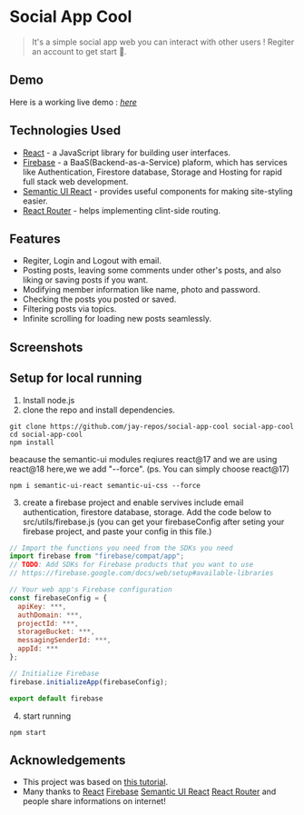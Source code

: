 # Social App Cool
> It's a simple social app web you can interact with other users !
> Regiter an account to get start 🐶.


## Demo
Here is a working live demo :  [_here_](https://social-app-cool.web.app)

## Technologies Used
- [React](https://zh-hant.reactjs.org/) - a JavaScript library for building user interfaces.
- [Firebase](https://firebase.google.com/) - a BaaS(Backend-as-a-Service) plaform, which has services like Authentication, Firestore database, Storage and Hosting for rapid full stack web development.
- [Semantic UI React](https://react.semantic-ui.com/) - provides useful components for making site-styling easier.
- [React Router](https://reactrouter.com/) - helps implementing clint-side routing.

## Features
- Regiter, Login and Logout with email.
- Posting posts, leaving some comments under other's posts, and also liking or saving posts if you want. 
- Modifying member information like name, photo and password.
- Checking the posts you posted or saved.
- Filtering posts via topics.
- Infinite scrolling for loading new posts seamlessly.

## Screenshots

## Setup for local running
1. Install node.js
2. clone the repo and install dependencies.
```
git clone https://github.com/jay-repos/social-app-cool social-app-cool
cd social-app-cool
npm install
```
beacause the semantic-ui modules reqiures react@17 and we are using react@18 here,we we add "--force".
(ps. You can simply choose react@17)
```
npm i semantic-ui-react semantic-ui-css --force
```
3. create a firebase project and enable servives include email authentication, firestore database, storage.
Add the code below to src/utils/firebase.js
(you can get your firebaseConfig after seting your firebase project,
and paste your config in this file.)
```javascript
// Import the functions you need from the SDKs you need
import firebase from "firebase/compat/app";
// TODO: Add SDKs for Firebase products that you want to use
// https://firebase.google.com/docs/web/setup#available-libraries

// Your web app's Firebase configuration
const firebaseConfig = {
  apiKey: ***,
  authDomain: ***,
  projectId: ***,
  storageBucket: ***,
  messagingSenderId: ***,
  appId: ***
};

// Initialize Firebase
firebase.initializeApp(firebaseConfig);

export default firebase
```
4. start running
```
npm start
```

## Acknowledgements
- This project was based on [this tutorial](https://www.youtube.com/watch?v=EwvFcFpZWio&list=PLddLA9QpG2T2__tPfi6nwaL8Rf_wWQaz7).
- Many thanks to [React](https://zh-hant.reactjs.org/) [Firebase](https://firebase.google.com/) [Semantic UI React](https://react.semantic-ui.com/) [React Router](https://reactrouter.com/) and people share informations on internet!
